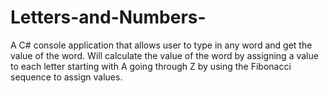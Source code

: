# Letters-and-Numbers-
A C# console application that allows user to type in any word and get the value of the word. Will calculate the value of the word by assigning a value to each letter starting with A going through Z by using the Fibonacci sequence to assign values. 
